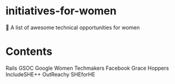 # initiatives-for-women
:woman: A list of awesome technical opportunities for women
# Contents
Rails GSOC
Google Women Techmakers
Facebook Grace Hoppers
IncludeSHE++
OutReachy
SHEforHE

